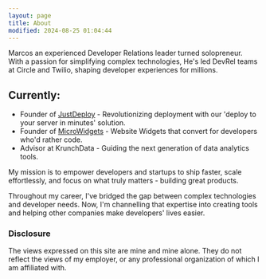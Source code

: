 ```yaml
---
layout: page
title: About
modified: 2024-08-25 01:04:44
---
```


Marcos an experienced Developer Relations leader turned solopreneur. With a passion for simplifying complex technologies, He's led DevRel teams at Circle and Twilio, shaping developer experiences for millions.

## Currently:
- Founder of [JustDeploy](https://justdeploy.tech) - Revolutionizing deployment with our 'deploy to your server in minutes' solution.
- Founder of [MicroWidgets](https://MicroWidgets.dev) - Website Widgets that convert for developers who'd rather code.
- Advisor at KrunchData - Guiding the next generation of data analytics tools.

My mission is to empower developers and startups to ship faster, scale effortlessly, and focus on what truly matters - building great products.

Throughout my career, I've bridged the gap between complex technologies and developer needs. Now, I'm channelling that expertise into creating tools and helping other companies make developers' lives easier.

### Disclosure

The views expressed on this site are mine and mine alone. They do not reflect the views of my employer, or any professional organization of which I am affiliated with.
